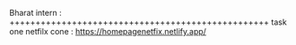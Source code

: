 Bharat intern : 
++++++++++++++++++++++++++++++++++++++++++++++++++
task one netfilx cone   :    https://homepagenetfix.netlify.app/ 
